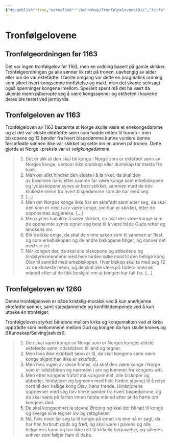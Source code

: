 ```yaml
---
{"dg-publish":true,"permalink":"/Kunnskap/Tronfølgelovene(9)/","title":"Tronfølgelovene","tags":["historie"]}
---
```



# Tronfølgelovene

## Tronfølgeordningen før 1163
Det var ingen tronfølgelov før 1163, men en ordning basert på gamle skikker. Tronfølgeordningen ga alle sønner lik rett på tronen, uavhengig av alder eller om de var ektefødte. I første omgang var dette en pragmatisk ordning som sikret hvert kongsemne innflytelse og makt, men det skapte selvsagt også spenninger kongene imellom. Spesielt spent må det ha vært da ukjente menn påberopte seg å være kongssønner og ektheten i kravene deres ble testet ved jernbyrde. 

## Tronfølgeloven av 1163
Tronfølgeloven av 1163 bestemte at Norge skulle være et enekongedømme og at det var eldste ektefødte sønn som hadde retten til tronen – men biskopene og 12 bønder fra hvert bispedømme kunne vurdere denne førstefødte sønnen ikke var skikket og sette inn en annen på tronen. Dette gjorde at Norge i praksis var et *valgkongedømme*.

>1. Det er slik at den skal bli konge i Norge som er ektefødt sønn av Norges konge, dersom ikke ondskap eller dumskap tar makta fra ham.
>2. Men om slikt hindrer den eldste i å ta riket, da skal den av brødrene hans etter samme far være konge som erkebiskopen og lydbiskopene synes er best skikket, sammen med de tolv klokeste menn fra hvert bispedømme som de har med seg. 
>3. […]
>4. Men om Norges konge ikke har en ektefødt sønn etter seg, da skal den som er nest i arv være konge, om han er skikket, etter de oppnevntes avgjørelse. […]
>5. Men synes han ikke å være skikket, da skal den være konge som de oppnevnte synes egner seg best til å være både Guds retter og landsens lov.
>6. Blir de ikke enige, da skal de vinne saken som til sammen er flest, og som erkebiskopen og de andre biskopane følger, og sanner det med sin ed.
>7. Når kongen dør, da skal alle biskopene og abbedene og hirdstyresmennene med hele hirden søke nord til den hellige kong Olav til samråd med erkebiskopen. Hver biskop skal ta med seg 12 av de klokeste menn, og de skal alle være på farten innen en måned etter at de fikk beskjed om at kongen har falt fra. […]

## Tronfølgeloven av 1260
Denne tronfølgeloven er både kristelig-moralsk ved å kun anerkjenne ektefødte sønner, samt statsdannende og konfliktdempende ved å kun utpeke én tronfølger.

Tronfølgeloven styrket båndene mellom kirka og kongemakten ved at kirka opptrådte som mellommenn mellom Gud og kongen da han skulle krones og [[Kunnskap/Salving\|salves]].

>1. Den skal være konge av Norge som er Norges konges eldste ektefødte sønn, odelsbåren til land og tegner.
>2. Men hvis ikke ektefødt sønn er til, da skal kongens sønn være konge skjønt han ikke er ektefødt.
>3. Men hvis ingen av disse finnes, da skal den være konge i Norge som er odelsbåren og nærmest i arv og kommer fra kongens ætt.
>4. Men etter kongens frafall må kongsemnet, alle biskoper og abbeder, hirdstjorer og lagmenn med hele hirden stevnet til å reise nord til den hellige kong Olav, hans frende. Hirdstjorene oppnevner med seg tolv kloke bønder fra hvert bispedømme, og de skal være på farten innen første måned etter at de hørte om kongens død.
>5. Da skal kongsemnet la stevne Øreting og skal der bli tatt til konge og sverge sine tegner lov og rettigheter.
>6. Nå, hvis noen lar seg ta til konge på annet vis enn nå er sagt, da har han forbrutt gods og fred, og skal være i pavens og alle helgeners bann og har ikke rett til kirkelig begravelse, og således enhver som følger ham til dette.
